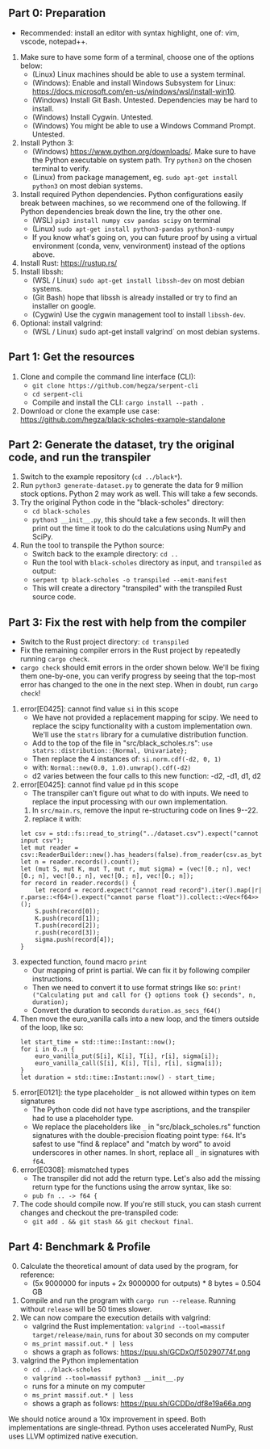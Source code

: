 ## Part 0: Preparation
- Recommended: install an editor with syntax highlight, one of: vim, vscode, notepad++.
1. Make sure to have some form of a terminal, choose one of the options below:
	* (Linux) Linux machines should be able to use a system terminal.
	* (Windows): Enable and install Windows Subsystem for Linux: https://docs.microsoft.com/en-us/windows/wsl/install-win10.
	* (Windows) Install Git Bash. Untested. Dependencies may be hard to install.
	* (Windows) Install Cygwin. Untested.
	* (Windows) You might be able to use a Windows Command Prompt. Untested.
2. Install Python 3:
	* (Windows) https://www.python.org/downloads/. Make sure to have the Python executable on system path. Try `python3` on the chosen terminal to verify.
	* (Linux) from package management, eg. `sudo apt-get install python3` on most debian systems.
3. Install required Python dependencies. Python configurations easily break between machines, so we recommend one of the following. If Python dependencies break down the line, try the other one.
	* (WSL) `pip3 install numpy csv pandas scipy` on terminal
	* (Linux) `sudo apt-get install python3-pandas python3-numpy`
	* If you know what's going on, you can future proof by using a virtual environment (conda, venv, venvironment) instead of the options above.
4. Install Rust: https://rustup.rs/
5. Install libssh:
	* (WSL / Linux) `sudo apt-get install libssh-dev` on most debian systems.
	* (Git Bash) hope that libssh is already installed or try to find an installer on google.
	* (Cygwin) Use the cygwin management tool to install `libssh-dev`.
6. Optional: install valgrind:
	* (WSL / Linux) sudo apt-get install valgrind` on most debian systems.


## Part 1: Get the resources
1. Clone and compile the command line interface (CLI):
    * `git clone https://github.com/hegza/serpent-cli`
	* `cd serpent-cli`
	* Compile and install the CLI: `cargo install --path .`
2. Download or clone the example use case: https://github.com/hegza/black-scholes-example-standalone


## Part 2: Generate the dataset, try the original code, and run the transpiler
1. Switch to the example repository (`cd ../black*`).
2. Run `python3 generate-dataset.py` to generate the data for 9 million stock options. Python 2 may work as well. This will take a few seconds.
3. Try the original Python code in the "black-scholes" directory:
	* `cd black-scholes`
	* `python3 __init__.py`, this should take a few seconds. It will then print out the time it took to do the calculations using NumPy and SciPy.
4. Run the tool to transpile the Python source:
	* Switch back to the example directory: `cd ..`
	* Run the tool with `black-scholes` directory as input, and `transpiled` as output:
	* `serpent tp black-scholes -o transpiled --emit-manifest`
	* This will create a directory "transpiled" with the transpiled Rust source code.


## Part 3: Fix the rest with help from the compiler
- Switch to the Rust project directory: `cd transpiled`
- Fix the remaining compiler errors in the Rust project by repeatedly running `cargo check`.
- `cargo check` should emit errors in the order shown below. We'll be fixing them one-by-one, you can verify progress by seeing that the top-most error has changed to the one in the next step. When in doubt, run `cargo check`!

1. error[E0425]: cannot find value `si` in this scope
    * We have not provided a replacement mapping for scipy. We need to replace the scipy functionality with a custom implementation own. We'll use the `statrs` library for a cumulative distribution function.
    * Add to the top of the file in "src/black_scholes.rs":
        `use statrs::distribution::{Normal, Univariate};`
    * Then replace the 4 instances of:
        `si.norm.cdf(-d2, 0, 1)`
    * with:
        `Normal::new(0.0, 1.0).unwrap().cdf(-d2)`
    * d2 varies between the four calls to this new function: -d2, -d1, d1, d2
2. error[E0425]: cannot find value `pd` in this scope
    * The transpiler can't figure out what to do with inputs. We need to replace the input processing with our own implementation.
    1. In `src/main.rs`, remove the input re-structuring code on lines 9--22.
    2. replace it with:
    ```
    let csv = std::fs::read_to_string("../dataset.csv").expect("cannot input csv");
    let mut reader = csv::ReaderBuilder::new().has_headers(false).from_reader(csv.as_bytes());
    let n = reader.records().count();
    let (mut S, mut K, mut T, mut r, mut sigma) = (vec![0.; n], vec![0.; n], vec![0.; n], vec![0.; n], vec![0.; n]);
    for record in reader.records() {
        let record = record.expect("cannot read record").iter().map(|r| r.parse::<f64>().expect("cannot parse float")).collect::<Vec<f64>>();
        S.push(record[0]);
        K.push(record[1]);
        T.push(record[2]);
        r.push(record[3]);
        sigma.push(record[4]);
    }
    ```
3. expected function, found macro `print`
    * Our mapping of print is partial. We can fix it by following compiler instructions.
    * Then we need to convert it to use format strings like so:
    `print!("Calculating put and call for {} options took {} seconds", n, duration);`
    * Convert the duration to seconds `duration.as_secs_f64()`
4. Then move the euro_vanilla calls into a new loop, and the timers outside of the loop, like so:
    ```
    let start_time = std::time::Instant::now();
    for i in 0..n {
        euro_vanilla_put(S[i], K[i], T[i], r[i], sigma[i]);
        euro_vanilla_call(S[i], K[i], T[i], r[i], sigma[i]);
    }
    let duration = std::time::Instant::now() - start_time;
    ```
5. error[E0121]: the type placeholder `_` is not allowed within types on item signatures
	* The Python code did not have type ascriptions, and the transpiler had to use a placeholder type.
    * We replace the placeholders like `_` in "src/black_scholes.rs" function signatures with the double-precision floating point type: `f64`. It's safest to use "find & replace" and "match by word" to avoid underscores in other names. In short, replace all `_` in signatures with `f64`.
6. error[E0308]: mismatched types
	* The transpiler did not add the return type. Let's also add the missing return type for the functions using the arrow syntax, like so:
	* `pub fn .. -> f64 {`
7. The code should compile now. If you're still stuck, you can stash current changes and checkout the pre-transpiled code:
	* `git add . && git stash && git checkout final`.


## Part 4: Benchmark & Profile
0. Calculate the theoretical amount of data used by the program, for reference:
	* (5x 9000000 for inputs + 2x 9000000 for outputs) * 8 bytes = 0.504 GB
1. Compile and run the program with `cargo run --release`. Running without `release` will be 50 times slower.
2. We can now compare the execution details with valgrind:
	* valgrind the Rust implementation: `valgrind --tool=massif target/release/main`, runs for about 30 seconds on my computer
	* `ms_print massif.out.* | less`
    * shows a graph as follows: https://puu.sh/GCDxO/f50290774f.png
3. valgrind the Python implementation
	* `cd ../black-scholes`
	* `valgrind --tool=massif python3 __init__.py`
    * runs for a minute on my computer
	* `ms_print massif.out.* | less`
    * shows a graph as follows: https://puu.sh/GCDDo/df8e19a66a.png

We should notice around a 10x improvement in speed. Both implementations are single-thread. Python uses accelerated NumPy, Rust uses LLVM optimized native execution.
